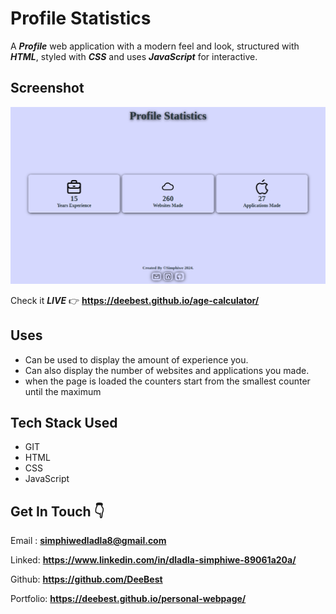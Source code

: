 # **Profile Statistics**

A **_Profile_** web application with a modern feel and look, structured with **_HTML_**, styled with **_CSS_** and uses **_JavaScript_** for interactive.

## Screenshot

![screenshot1 of the app](Screenshot.png)

Check it _**LIVE**_ 👉
**<https://deebest.github.io/age-calculator/>**

## Uses

- Can be used to display the amount of experience you.
- Can also display the number of websites and applications you made.
- when the page is loaded the counters start from the smallest counter until the maximum

## Tech Stack Used

- GIT
- HTML
- CSS
- JavaScript

## Get In Touch 👇

Email : **<simphiwedladla8@gmail.com>**

Linked: **<https://www.linkedin.com/in/dladla-simphiwe-89061a20a/>**

Github: **<https://github.com/DeeBest>**

Portfolio: **<https://deebest.github.io/personal-webpage/>**
